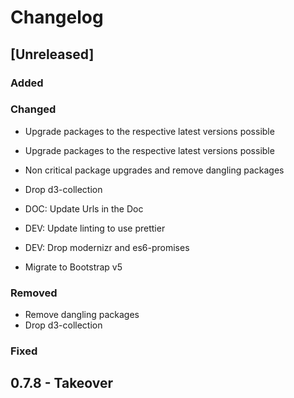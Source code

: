 # Changelog

## [Unreleased]

### Added

### Changed

-   Upgrade packages to the respective latest versions possible

-   Upgrade packages to the respective latest versions possible
-   Non critical package upgrades and remove dangling packages
-   Drop d3-collection
-   DOC: Update Urls in the Doc
-   DEV: Update linting to use prettier
-   DEV: Drop modernizr and es6-promises
-   Migrate to Bootstrap v5

### Removed

-   Remove dangling packages
-   Drop d3-collection

### Fixed

## 0.7.8 - Takeover
